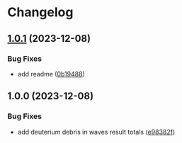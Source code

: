 # Changelog

## [1.0.1](https://github.com/Mgonand/ogame-extended-trashsim/compare/v1.0.0...v1.0.1) (2023-12-08)


### Bug Fixes

* add readme ([0b19488](https://github.com/Mgonand/ogame-extended-trashsim/commit/0b19488b436516c473670a03a48f0d89e6eac5ca))

## 1.0.0 (2023-12-08)


### Bug Fixes

* add deuterium debris in waves result totals ([e98382f](https://github.com/Mgonand/ogame-extended-trashsim/commit/e98382f549c322f072666670eec6d0096267d9f2))
